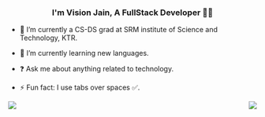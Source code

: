
### <div align="center">I'm Vision Jain, A FullStack Developer 👨‍💻</div>  
  

- 🔭 I’m currently a CS-DS grad at SRM institute of Science and Technology, KTR.
  

- 🌱 I’m currently learning new languages.
  

- ❓ Ask me about anything related to technology.
  

- ⚡ Fun fact: I use tabs over spaces ✅.
  
  
<div align="center">
<img src="https://github-readme-stats.vercel.app/api?username=visionjain&show_icons=true&count_private=true&hide_border=true" align="left" />  

<div align="right"><img src="https://github-readme-stats.vercel.app/api/top-langs/?username=visionjain&hide_border=true&layout=compact" align="right" /></div>
</div> 
<br/> 
